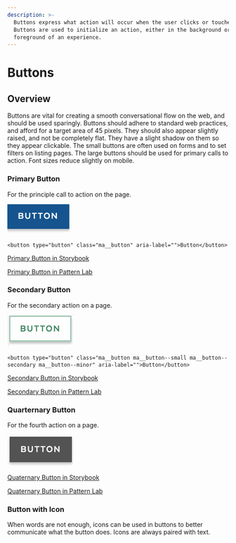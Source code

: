 ```yaml
---
description: >-
  Buttons express what action will occur when the user clicks or touches it.
  Buttons are used to initialize an action, either in the background or
  foreground of an experience.
---
```


# Buttons

## Overview

Buttons are vital for creating a smooth conversational flow on the web, and should be used sparingly. Buttons should adhere to standard web practices, and afford for a target area of 45 pixels. They should also appear slightly raised, and not be completely flat. They have a slight shadow on them so they appear clickable. The small buttons are often used on forms and to set filters on listing pages. The large buttons should be used for primary calls to action. Font sizes reduce slightly on mobile.

### Primary Button

For the principle call to action on the page.

![](../../.gitbook/assets/primary-button-2%20%284%29.gif)

```text
<button type="button" class="ma__button" aria-label="">Button</button>
```

[Primary Button in Storybook](http://mayflower-react.digital.mass.gov/?knob-button.info=this%20will%20be%20the%20tooltip%20text%20on%20hover&knob-button.text=button&knob-button.href=&selectedKind=atoms%2Fbuttons&selectedStory=Button&full=0&addons=1&stories=1&panelRight=0&addonPanel=storybook%2Factions%2Factions-panel)

[Primary Button in Pattern Lab](https://mayflower.digital.mass.gov/?p=atoms-button)

### Secondary Button

For the secondary action on a page.

![](../../.gitbook/assets/secondary-button-outline-1%20%283%29.gif)

```text
<button type="button" class="ma__button ma__button--small ma__button--secondary ma__button--minor" aria-label="">Button</button>
```

[Secondary Button in Storybook](http://mayflower-react.digital.mass.gov/?knob-button.theme=secondary&knob-button.info=this%20will%20be%20the%20tooltip%20text%20on%20hover&knob-button.text=button&knob-button.href=&knob-button.outline=true&selectedKind=atoms%2Fbuttons&selectedStory=Button&full=0&addons=1&stories=1&panelRight=0&addonPanel=storybooks%2Fstorybook-addon-knobs)

[Secondary Button in Pattern Lab](https://mayflower.digital.mass.gov/?p=atoms-button-as-secondary-color)

### Quarternary Button

For the fourth action on a page.

![](../../.gitbook/assets/quarternary-button-2%20%282%29.gif)

[Quaternary Button in Storybook](http://mayflower-react.digital.mass.gov/?knob-button.theme=quaternary&knob-button.info=this%20will%20be%20the%20tooltip%20text%20on%20hover&knob-button.text=button&knob-button.href=&selectedKind=atoms%2Fbuttons&selectedStory=Button&full=0&addons=1&stories=1&panelRight=0&addonPanel=storybooks%2Fstorybook-addon-knobs)

[Quaternary Button in Pattern Lab](https://mayflower.digital.mass.gov/?p=atoms-button-as-quaternary-color)

### Button with Icon

When words are not enough, icons can be used in buttons to better communicate what the button does. Icons are always paired with text.

